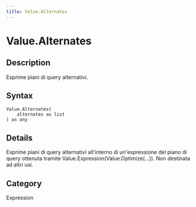 ```yaml
---
title: Value.Alternates
---
```


# Value.Alternates


## Description

Esprime piani di query alternativi.


## Syntax

```powerquery
Value.Alternates(
    alternates as list
) as any
```


## Details

Esprime piani di query alternativi all'interno di un'espressione del piano di query ottenuta tramite Value.Expression(Value.Optimize(...)). Non destinata ad altri usi.



## Category
Expression
